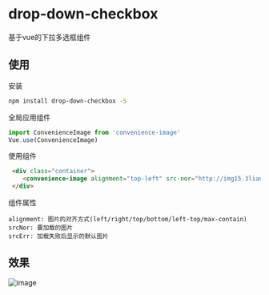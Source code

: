 # drop-down-checkbox

基于vue的下拉多选框组件

## 使用

安装
``` bash
npm install drop-down-checkbox -S
```

全局应用组件
``` javascript
import ConvenienceImage from 'convenience-image'
Vue.use(ConvenienceImage)
```

使用组件
``` html
 <div class="container">
    <convenience-image alignment="top-left" src-nor="http://img15.3lian.com/2015/f1/173/d/40.jpg" :src-err="defaultImg"/>
 </div>
```

组件属性
```
alignment: 图片的对齐方式(left/right/top/bottom/left-top/max-contain)
srcNor: 要加载的图片
srcErr: 加载失败后显示的默认图片
```

## 效果
![image](https://raw.githubusercontent.com/kuangch/convenience-image/master/screen.jpg)
